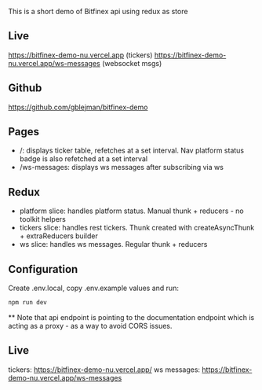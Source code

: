This is a short demo of Bitfinex api using redux as store

## Live
https://bitfinex-demo-nu.vercel.app (tickers)
https://bitfinex-demo-nu.vercel.app/ws-messages (websocket msgs)

## Github

https://github.com/gblejman/bitfinex-demo

## Pages

- /: displays ticker table, refetches at a set interval. Nav platform status badge is also refetched at a set interval
- /ws-messages: displays ws messages after subscribing via ws

## Redux

- platform slice: handles platform status. Manual thunk + reducers - no toolkit helpers
- tickers slice: handles rest tickers. Thunk created with createAsyncThunk + extraReducers builder
- ws slice: handles ws messages. Regular thunk + reducers

## Configuration

Create .env.local, copy .env.example values and run:

```bash
npm run dev
```

\*\* Note that api endpoint is pointing to the documentation endpoint which is acting as a proxy - as a way to avoid CORS issues.

## Live

tickers: https://bitfinex-demo-nu.vercel.app/
ws messages: https://bitfinex-demo-nu.vercel.app/ws-messages
